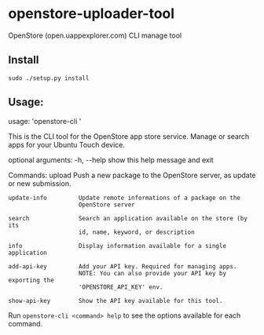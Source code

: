 # openstore-uploader-tool
OpenStore (open.uappexplorer.com) CLI manage tool

## Install

```
sudo ./setup.py install
```

## Usage:

usage: 'openstore-cli <command>'

This is the CLI tool for the OpenStore app store service. Manage or search
apps for your Ubuntu Touch device.

optional arguments:
  -h, --help            show this help message and exit

Commands:
    upload              Push a new package to the OpenStore server, as update
                        or new submission.

    update-info         Update remote informations of a package on the
                        OpenStore server

    search              Search an application available on the store (by its
                        id, name, keyword, or description

    info                Display information available for a single application

    add-api-key         Add your API key. Required for managing apps.
                        NOTE: You can also provide your API key by exporting the
                        'OPENSTORE_API_KEY' env.

    show-api-key        Show the API key available for this tool.

Run `openstore-cli <command> help` to see the options available for each command.
